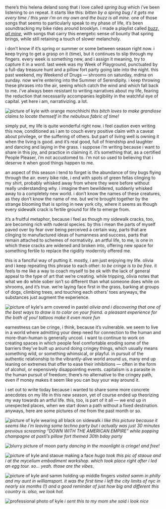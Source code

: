 there’s this helena deland song that i love called *spring bug* which i’ve been listening to on repeat. it starts like this: *bitten by a spring bug / it gets me every time / this year i’m on my own and the buzz is all mine.* one of those songs that seems to particularly speak to my phase of life, it’s been soundtracking my bike rides around brooklyn. i made a playlist called [*buzz, all mine*](https://open.spotify.com/playlist/5udfpju3v1PO8CrUc14V5I?si=a227e206a8bb464e), with songs that carry this energetic sense of bounty that spring brings, while still retaining a touch of slower melancholy.

i don’t know if it’s spring or summer or some between season right now. i keep trying to get a grasp on it (time), but it continues to slip through my fingers. every week is something new, and i assign it meaning, try to capture it in a word. last week was my Week of Playground, punctuated by a full-day treasure hunt and a pillow fort party going late into the night. this past weekend, my Weekend of Drugs — shrooms on saturday, mdma on sunday. now we’re entering into the Summer of Serendipity. i keep throwing these phrases into the air, seeing which catch the wind and which fall back to me. i’ve always been resistant to writing narratives about my life, fearing the reduction that necessarily accompanies legibility in the watchful eye of capital. yet here i am, narrativizing. a lot.

![picture of kyle with orange monchhichi](https://d2w9rnfcy7mm78.cloudfront.net/37027802/original_11433d3c96cf19f752ede2cd75b5a7c6.png?1748464597?bc=0)
*this bitch loves to make grandiose claims to locate themself in the nebulous fabric of time!*

simply put, my life is quite wonderful right now. i feel caution even writing this now, conditioned as i am to couch every positive claim with a caveat about privilege, or the suffering of others. but part of living well is owning it when the living is good. and it’s real good, full of friendship and laughter and dancing and laying in the grass. i suppose i’m writing because i want to share in this joy, and practice in claiming it. it’s something that, as a certified People Pleaser, i’m not accustomed to. i’m not so used to believing that i deserve it when good things happen to me.

an aspect of this season i tend to forget is the abundance of tiny bugs flying through the air. every bike ride, i end with spots of green fellas clinging to my shirt, probably whisked away from where they were before without really understanding why. i imagine them bewildered, suddenly whisked away to a completely new world. i don’t know the names of these creatures, as they don’t know the name of me. but we’re brought together by the strange blooming that is spring in new york city, where it seems as though every sidewalk crack is fertile ground for life to emerge from.

it’s a fruitful metaphor, because i feel as though my sidewalk cracks, too, are becoming rich with ruderal species. by this i mean the parts of myself paved over by fear over being perceived a certain way, parts that are clinging to manufactured ideas of humanness and success, parts that remain attached to schemes of normativity. an artful life, to me, is one in which these cracks are widened and broken into, offering new space for something fertile to replace the rigidity modernity offered me.

this is a fanciful way of putting it. mostly, i am just enjoying my life. olivia and i keep repeating this phrase to each other: *to be cringe is to be free.* it feels to me like a way to coach myself to be ok with the lack of general appeal to the type of art that we’re creating. while tripping, olivia notes that what we do while sober isn’t so different than what someone does while on shrooms, and it’s true. we’re laying face first in the grass, barking at groups of dogs, climbing trees, and touching each others’ toes anyways, the substances just augment the experience.

![picture of kyle's arm covered in pastel](https://d2w9rnfcy7mm78.cloudfront.net/37027731/original_a0d7f5cd7cac4b4bd96818526b035d98.png?1748464387?bc=0)
*olivia and i discovering that one of the best ways to draw is to color on your friend. a pleasant experience for the both of you! tattoos make it even more fun*

earnestness can be cringe, i think, because it’s vulnerable. we seem to live in a world where admitting your deep need for connection to the human and more-than-human is generally uncool. i want to continue to work on creating spaces in which people feel comfortable eroding some of the barriers they’ve built up around doing cringey things, which usually means something wild, or something whimsical, or playful. in pursuit of the authentic relationship to the vibrantly-alive world around us, many end up leaning on extremes that offer to ease their inhibitions — often in the form of alcohol, or expensively disappointing events. capitalism is a parasite in the human pursuit of freedom; there’s no alternative to the cringey path, even if money makes it seem like you can buy your way around it.

i set out to write today because i wanted to share some more concrete anecdotes on my life in this new season, yet of course ended up theorizing my way towards an artful life. this, too, is part of it all — we end up in unexpected places, when we start down a path without a fixed destination. anyways, here are some pictures of me from the past month or so.

![picture of kyle wearing all black on sidewalk](https://d2w9rnfcy7mm78.cloudfront.net/37027736/original_53ec9ece8c6b6845a07748098c500848.png?1748464407?bc=0)
*i like this picture because it seems like i’m leaving some techno party but i actually was just 30 minutes previous screaming “*DOWN WITH THE AMERICAN EMPIRE”* while popping champagne at paxtī’s pillow fort themed 30th bday party*

![blurry picture of moon party](https://d2w9rnfcy7mm78.cloudfront.net/37027739/original_f2a780a91483083a2b9254faa4edad6c.png?1748464420?bc=0)
*dancing in the moonlight is cringe! and free!*

![picture of kyle and staoue making a face](https://d2w9rnfcy7mm78.cloudfront.net/37027743/original_8d6bcc0e6200e737e89df943fcc6a6a7.png?1748464436?bc=0)
*hugo took this pic of staoue and i at the mycelium embodiment workshop. which took place right after i led an egg tour. so… yeah. those are the vibes.*

![picture of kyle and samm holding up middle fingers](https://d2w9rnfcy7mm78.cloudfront.net/37027766/original_4d42315474fb154b6dfdb50d838b42a4.png?1748464496?bc=0)
*visited samm in philly and my aunt in williamsport. it was the first time i left the city limits of nyc in nearly six months (!) and a good reminder of just how big and different this country is. also, we look hot.*

![professional photo of kyle](https://d2w9rnfcy7mm78.cloudfront.net/37027782/original_76c5cd5d49371547512fbf3c30df1871.png?1748464533?bc=0)
*i sent this to my mom she said i look nice*
